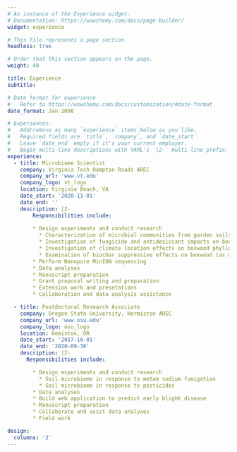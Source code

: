 ```yaml
---
# An instance of the Experience widget.
# Documentation: https://wowchemy.com/docs/page-builder/
widget: experience

# This file represents a page section.
headless: true

# Order that this section appears on the page.
weight: 40

title: Experience
subtitle:

# Date format for experience
#   Refer to https://wowchemy.com/docs/customization/#date-format
date_format: Jan 2006

# Experiences.
#   Add/remove as many `experience` items below as you like.
#   Required fields are `title`, `company`, and `date_start`.
#   Leave `date_end` empty if it's your current employer.
#   Begin multi-line descriptions with YAML's `|2-` multi-line prefix.
experience:
  - title: Microbiome Scientist
    company: Virginia Tech Hampton Roads AREC
    company_url: 'www.vt.edu'
    company_logo: vt_logo
    location: Virginia Beach, VA
    date_start: '2020-11-01'
    date_end: ''
    description: |2-
        Responsibilities include:
        
        * Design experiments and conduct research
          * Characterization of microbial communities from garden soils
          * Investigation of fungicide and antidesiccant impacts on boxwood phyllosphere microbial communities
          * Investigation of climate location effects on boxwood phyllosphere microbial communities
          * Examination of biochar suppressive effects on boxwood (as main PI)
        * Perform Nanopore MinION sequencing
        * Data analyses
        * Manuscript preparation
        * Grant proposal writing and preparation
        * Extension work and presetations
        * Collaboration and data analysis assistance

  - title: Postdoctoral Research Associate
    company: Oregon State University, Hermiston AREC
    company_url: 'www.osu.edu'
    company_logo: osu_logo
    location: Hemiston, OR
    date_start: '2017-10-01'
    date_end: '2020-09-30'
    description: |2-
      Responsibilities include:

        * Design experiments and conduct research
          * Soil microbiome in response to metam sodium fumigation
          * Soil microbiome in response to pesticides
        * Data analyses
        * Build web application to predict early blight disease
        * Manuscript preparation
        * Collaborate and asist data analyses
        * Field work

design:
  columns: '2'
---
```

